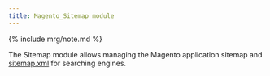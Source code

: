 ```yaml
---
title: Magento_Sitemap module
---
```


{% include mrg/note.md %}

The Sitemap module allows managing the Magento application sitemap and
[sitemap.xml](http://en.wikipedia.org/wiki/Sitemaps) for searching engines.
